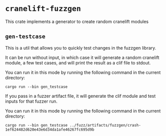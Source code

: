 # `cranelift-fuzzgen`

This crate implements a generator to create random cranelift modules

## `gen-testcase`

This is a util that allows you to quickly test changes in the fuzzgen library.

It can be run without input, in which case it will generate a random cranelift module, a few test cases,
and will print the result as a clif file to stdout.

You can run it in this mode by running the following command in the current directory:
```
cargo run --bin gen_testcase 
```


If you pass in a fuzzer artifact file, it will generate the clif module and test inputs
for that fuzzer run.

You can run it in this mode by running the following command in the current directory:
```
cargo run --bin gen_testcase ../fuzz/artifacts/fuzzgen/crash-1ef624482d620e43e6d34da1afe46267fc695d9b
```
